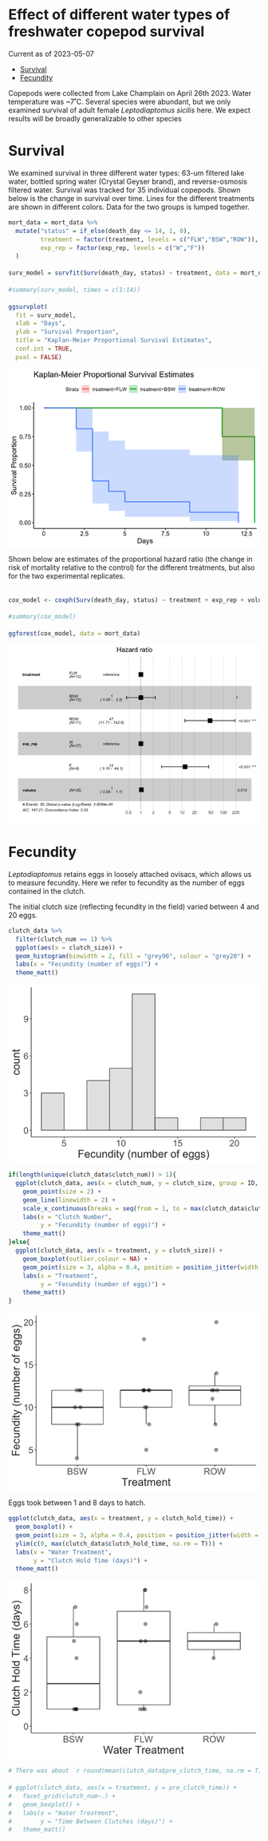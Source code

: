 Effect of different water types of freshwater copepod survival
================
Current as of 2023-05-07

- <a href="#survival" id="toc-survival">Survival</a>
- <a href="#fecundity" id="toc-fecundity">Fecundity</a>

Copepods were collected from Lake Champlain on April 26th 2023. Water
temperature was \~7˚C. Several species were abundant, but we only
examined survival of adult female *Leptodiaptomus sicilis* here. We
expect results will be broadly generalizable to other species

# Survival

We examined survival in three different water types: 63-um filtered lake
water, bottled spring water (Crystal Geyser brand), and reverse-osmosis
filtered water. Survival was tracked for 35 individual copepods. Shown
below is the change in survival over time. Lines for the different
treatments are shown in different colors. Data for the two groups is
lumped together.

``` r
mort_data = mort_data %>%  
  mutate("status" = if_else(death_day <= 14, 1, 0),
         treatment = factor(treatment, levels = c("FLW","BSW","ROW")),
         exp_rep = factor(exp_rep, levels = c("W","F"))
  )

surv_model = survfit(Surv(death_day, status) ~ treatment, data = mort_data)

#summary(surv_model, times = c(1:14))

ggsurvplot(
  fit = surv_model,
  xlab = "Days",
  ylab = "Survival Proportion",
  title = "Kaplan-Meier Proportional Survival Estimates",
  conf.int = TRUE,
  pval = FALSE)
```

<img src="../Figures/markdown/surv-plot-1.png" style="display: block; margin: auto;" />

Shown below are estimates of the proportional hazard ratio (the change
in risk of mortality relative to the control) for the different
treatments, but also for the two experimental replicates.

``` r

cox_model <- coxph(Surv(death_day, status) ~ treatment + exp_rep + volume, data = mort_data)

#summary(cox_model)

ggforest(cox_model, data = mort_data)
```

<img src="../Figures/markdown/cox-model-1.png" style="display: block; margin: auto;" />

# Fecundity

*Leptodiaptomus* retains eggs in loosely attached ovisacs, which allows
us to measure fecundity. Here we refer to fecundity as the number of
eggs contained in the clutch.

The initial clutch size (reflecting fecundity in the field) varied
between 4 and 20 eggs.

``` r
clutch_data %>% 
  filter(clutch_num == 1) %>%  
  ggplot(aes(x = clutch_size)) +
  geom_histogram(binwidth = 2, fill = "grey90", colour = "grey20") + 
  labs(x = "Fecundity (number of eggs)") + 
  theme_matt()
```

<img src="../Figures/markdown/unnamed-chunk-1-1.png" style="display: block; margin: auto;" />

``` r
if(length(unique(clutch_data$clutch_num)) > 1){
  ggplot(clutch_data, aes(x = clutch_num, y = clutch_size, group = ID, colour = treatment)) + 
    geom_point(size = 2) + 
    geom_line(linewidth = 2) + 
    scale_x_continuous(breaks = seq(from = 1, to = max(clutch_data$clutch_num))) + 
    labs(x = "Clutch Number", 
         y = "Fecundity (number of eggs)") + 
    theme_matt()
}else{
  ggplot(clutch_data, aes(x = treatment, y = clutch_size)) + 
    geom_boxplot(outlier.colour = NA) + 
    geom_point(size = 3, alpha = 0.4, position = position_jitter(width = 0.05, height = 0)) + 
    labs(x = "Treatment", 
         y = "Fecundity (number of eggs)") + 
    theme_matt()
}
```

<img src="../Figures/markdown/unnamed-chunk-2-1.png" style="display: block; margin: auto;" />

Eggs took between 1 and 8 days to hatch.

``` r
ggplot(clutch_data, aes(x = treatment, y = clutch_hold_time)) + 
  geom_boxplot() + 
  geom_point(size = 3, alpha = 0.4, position = position_jitter(width = 0.05, height = 0)) + 
  ylim(c(0, max(clutch_data$clutch_hold_time, na.rm = T))) + 
  labs(x = "Water Treatment", 
       y = "Clutch Hold Time (days)") + 
  theme_matt()
```

<img src="../Figures/markdown/unnamed-chunk-3-1.png" style="display: block; margin: auto;" />

``` r
# There was about `r round(mean(clutch_data$pre_clutch_time, na.rm = T))` days between clutches. 

# ggplot(clutch_data, aes(x = treatment, y = pre_clutch_time)) + 
#   facet_grid(clutch_num~.) + 
#   geom_boxplot() + 
#   labs(x = "Water Treatment", 
#        y = "Time Between Clutches (days)") + 
#   theme_matt()
```
